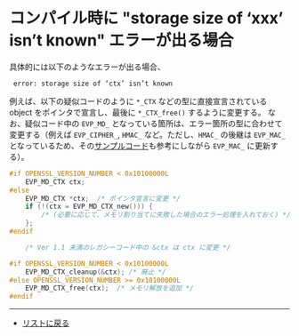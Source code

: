 # コンパイル時に "storage size of ‘xxx’ isn’t known" エラーが出る場合

具体的には以下のようなエラーが出る場合、

~~~text
 error: storage size of ‘ctx’ isn’t known
~~~

例えば、以下の疑似コードのように `*_CTX` などの型に直接宣言されている object をポインタで宣言し、最後に `*_CTX_free()` するように変更する。
なお、疑似コード中の `EVP_MD_` となっている箇所は、エラー箇所の型に合わせて変更する（例えば `EVP_CIPHER_`, `HMAC_` など。ただし、`HMAC_` の後継は `EVP_MAC_` となっているため、その[サンプルコード](https://www.openssl.org/docs/manmaster/man3/EVP_MAC_CTX_new.html)も参考にしながら  `EVP_MAC_` に更新する）。

~~~c
#if OPENSSL_VERSION_NUMBER < 0x10100000L
    EVP_MD_CTX ctx;
#else
    EVP_MD_CTX *ctx;  /* ポインタ宣言に変更 */
    if (!(ctx = EVP_MD_CTX_new())) {
        /* (必要に応じて、メモリ割り当てに失敗した場合のエラー処理を入れておく) */
    };
#endif

    /* Ver 1.1 未満のレガシーコード中の &ctx は ctx に変更 */

#if OPENSSL_VERSION_NUMBER < 0x10100000L
    EVP_MD_CTX_cleanup(&ctx); /* 廃止 */
#else OPENSSL_VERSION_NUMBER >= 0x10100000L
    EVP_MD_CTX_free(ctx);  /* メモリ解放を追加 */
#endif
~~~

---

* [リストに戻る](../README.md)

